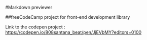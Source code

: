 #Markdown previewer

##freeCodeCamp project for front-end development library

Link to the codepen project : 
https://codepen.io/808santana_beat/pen/JjEVbMY?editors=0100
